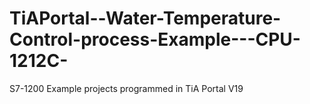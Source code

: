 # TiAPortal--Water-Temperature-Control-process-Example---CPU-1212C-
S7-1200 Example projects programmed in TiA Portal V19
